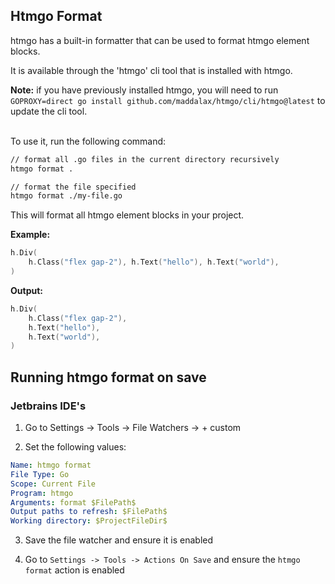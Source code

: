 ## Htmgo Format

htmgo has a built-in formatter that can be used to format htmgo element blocks.

It is available through the 'htmgo' cli tool that is installed with htmgo.

**Note:** if you have previously installed htmgo, you will need to run `GOPROXY=direct go install github.com/maddalax/htmgo/cli/htmgo@latest` to update the cli tool.

<br>
To use it, run the following command:

```bash
// format all .go files in the current directory recursively
htmgo format .

// format the file specified
htmgo format ./my-file.go
```

This will format all htmgo element blocks in your project.

**Example:**

```go
h.Div(
	h.Class("flex gap-2"), h.Text("hello"), h.Text("world"),
)
```

**Output:**

```go
h.Div(
	h.Class("flex gap-2"),
	h.Text("hello"),
	h.Text("world"),
)
```

## Running htmgo format on save

### Jetbrains IDE's

1. Go to Settings -> Tools -> File Watchers -> + custom

2. Set the following values:

```yaml
Name: htmgo format
File Type: Go
Scope: Current File
Program: htmgo
Arguments: format $FilePath$
Output paths to refresh: $FilePath$
Working directory: $ProjectFileDir$
```

3. Save the file watcher and ensure it is enabled

4. Go to `Settings -> Tools -> Actions On Save` and ensure the `htmgo format` action is enabled

